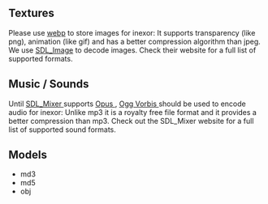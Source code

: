 ## Textures

Please use [webp](https://developers.google.com/speed/webp/) to store images for inexor: It supports transparency (like png), animation (like gif) and has a better compression algorithm than jpeg.
We use [SDL_Image](https://www.libsdl.org/projects/SDL_image/) to decode images. Check their website for a full list of supported formats.

## Music / Sounds

Until [ SDL_Mixer ]( https://www.libsdl.org/projects/SDL_mixer/ ) supports [ Opus ]( http://www.opus-codec.org/ ), [ Ogg Vorbis ]( http://www.vorbis.com ) should be used to encode audio for inexor: Unlike mp3 it is a royalty free file format and it provides a better compression than mp3.
Check out the SDL_Mixer website for a full list of supported sound formats.

## Models

* md3
* md5
* obj
